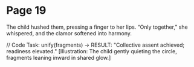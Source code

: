 # Page 19

The child hushed them, pressing a finger to her lips.
“Only together,” she whispered, and the clamor softened into harmony.

// Code Task: unify(fragments) → RESULT: "Collective assent achieved; readiness elevated."
[Illustration: The child gently quieting the circle, fragments leaning inward in shared glow.]
